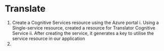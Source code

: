 # Translate

1) Create a Cognitive Services resource using the Azure portal
   i. Using a Single-service resource, created a resource for Translator Cognitive Service
   ii. After creating the service, it generates a key to utilise the service resource in our application
2) 
